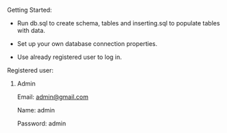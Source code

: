Getting Started:

- Run db.sql to create schema, tables and inserting.sql to populate tables with data.

- Set up your own database connection properties.

- Use already registered user to log in.

Registered user:

1) Admin

    Email: admin@gmail.com

    Name: admin

    Password: admin

